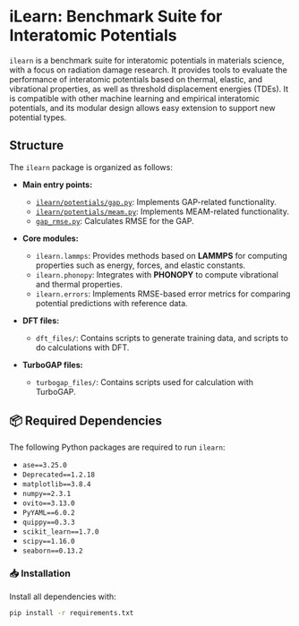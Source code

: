 # iLearn: Benchmark Suite for Interatomic Potentials

`ilearn` is a benchmark suite for interatomic potentials in materials science, with a focus on radiation damage research. It provides tools to evaluate the performance of interatomic potentials based on thermal, elastic, and vibrational properties, as well as threshold displacement energies (TDEs). It is compatible with other machine learning and empirical interatomic potentials, and its modular design allows easy extension to support new potential types.

## Structure

The `ilearn` package is organized as follows:

- **Main entry points:**
  - [`ilearn/potentials/gap.py`](ilearn/potentials/gap.py): Implements GAP-related functionality.
  - [`ilearn/potentials/meam.py`](ilearn/potentials/meam.py): Implements MEAM-related functionality.
  - [`gap_rmse.py`](gap_rmse.py): Calculates RMSE for the GAP.

- **Core modules:**
  - `ilearn.lammps`: Provides methods based on **LAMMPS** for computing properties such as energy, forces, and elastic constants.
  - `ilearn.phonopy`: Integrates with **PHONOPY** to compute vibrational and thermal properties.
  - `ilearn.errors`: Implements RMSE-based error metrics for comparing potential predictions with reference data.

- **DFT files:**
  - `dft_files/`: Contains scripts to generate training data, and scripts to do calculations with DFT.

- **TurboGAP files:**
  - `turbogap_files/`: Contains scripts used for calculation with TurboGAP. 


## 📦 Required Dependencies

The following Python packages are required to run `ilearn`:

- `ase==3.25.0`  
- `Deprecated==1.2.18`  
- `matplotlib==3.8.4`  
- `numpy==2.3.1`  
- `ovito==3.13.0`  
- `PyYAML==6.0.2`  
- `quippy==0.3.3`  
- `scikit_learn==1.7.0`  
- `scipy==1.16.0`  
- `seaborn==0.13.2`  


### 📥 Installation

Install all dependencies with:

```bash
pip install -r requirements.txt
```

